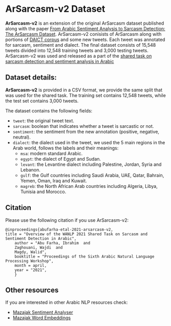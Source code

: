 # ArSarcasm-v2 Dataset

**ArSarcasm-v2** is an extension of the original ArSarcasm dataset published along with the paper [From Arabic Sentiment Analysis to Sarcasm Detection: The ArSarcasm Dataset](https://www.aclweb.org/anthology/2020.osact-1.5/). ArSarcasm-v2 conisists of ArSarcasm along with portions of [DAICT corpus](https://www.aclweb.org/anthology/2020.lrec-1.768/) and some new tweets. Each tweet was annotated for sarcasm, sentiment and dialect. The final dataset consists of 15,548 tweets divided into 12,548 training tweets and 3,000 testing tweets. ArSarcasm-v2 was used and released as a part of the [shared task on sarcasm detection and sentiment analysis in Arabic](https://sites.google.com/view/ar-sarcasm-sentiment-detection/)

## Dataset details:
**ArSarcasm-v2** is provided in a CSV format, we provide the same split that was used for the shared task. The training set contains 12,548 tweets, while the test set contains 3,000 tweets.

The dataset contains the following fields:
* `tweet`: the original tweet text.
* `sarcasm`: boolean that indicates whether a tweet is sarcastic or not.
* `sentiment`: the sentiment from the new annotation (positive, negative, neutral).
* `dialect`: the dialect used in the tweet, we used the 5 main regions in the Arab world, follows the labels and their meanings:
  * `msa`: modern standard Arabic.
  * `egypt`: the dialect of Egypt and Sudan.
  * `levant`: the Levantine dialect including Palestine, Jordan, Syria and Lebanon.
  * `gulf`: the Gulf countries including Saudi Arabia, UAE, Qatar, Bahrain, Yemen, Oman, Iraq and Kuwait.
  * `magreb`: the North African Arab countries including Algeria, Libya, Tunisia and Morocco.


## Citation
Please use the following citation if you use ArSarcasm-v2:
```
@inproceedings{abufarha-etal-2021-arsarcasm-v2,
title = "Overview of the WANLP 2021 Shared Task on Sarcasm and Sentiment Detection in Arabic",
    author = "Abu Farha, Ibrahim  and
    Zaghouani, Wajdi  and
    Magdy, Walid",
    booktitle = "Proceedings of the Sixth Arabic Natural Language Processing Workshop",
    month = april,
    year = "2021",
    }

```

## Other resources
If you are interested in other Arabic NLP resources check:
* [Mazajak Sentiment Analyser](http://mazajak.inf.ed.ac.uk:8000)
* [Mazajak Word Embeddings](http://mazajak.inf.ed.ac.uk:8000/#embedding-page)

